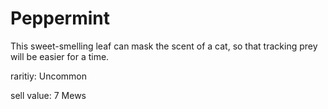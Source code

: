 # Peppermint

This sweet-smelling leaf can mask the scent of a cat, so that tracking prey will be easier for a time.

raritiy: Uncommon

sell value: 7 Mews